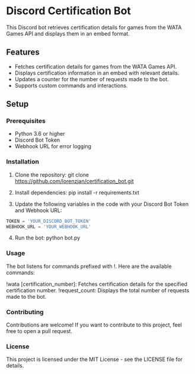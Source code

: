 # Discord Certification Bot

This Discord bot retrieves certification details for games from the WATA Games API and displays them in an embed format.

## Features

- Fetches certification details for games from the WATA Games API.
- Displays certification information in an embed with relevant details.
- Updates a counter for the number of requests made to the bot.
- Supports custom commands and interactions.

## Setup

### Prerequisites

- Python 3.6 or higher
- Discord Bot Token
- Webhook URL for error logging

### Installation

1. Clone the repository:
git clone https://github.com/lorenzjan/certification_bot.git

2. Install dependencies:
pip install -r requirements.txt

3. Update the following variables in the code with your Discord Bot Token and Webhook URL:

```python
TOKEN = 'YOUR_DISCORD_BOT_TOKEN'
WEBHOOK_URL = 'YOUR_WEBHOOK_URL'
```

4. Run the bot:
python bot.py

### Usage
The bot listens for commands prefixed with !. Here are the available commands:

!wata [certification_number]: Fetches certification details for the specified certification number.
!request_count: Displays the total number of requests made to the bot.

### Contributing
Contributions are welcome! If you want to contribute to this project, feel free to open a pull request.

### License
This project is licensed under the MIT License - see the LICENSE file for details.
